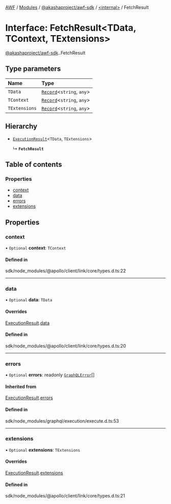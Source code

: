 [AWF](../README.md) / [Modules](../modules.md) / [@akashaproject/awf-sdk](../modules/akashaproject_awf_sdk.md) / [<internal\>](../modules/akashaproject_awf_sdk._internal_.md) / FetchResult

# Interface: FetchResult<TData, TContext, TExtensions\>

[@akashaproject/awf-sdk](../modules/akashaproject_awf_sdk.md).[<internal>](../modules/akashaproject_awf_sdk._internal_.md).FetchResult

## Type parameters

| Name | Type |
| :------ | :------ |
| `TData` | [`Record`](../modules/akashaproject_awf_sdk._internal_.md#record)<`string`, `any`\> |
| `TContext` | [`Record`](../modules/akashaproject_awf_sdk._internal_.md#record)<`string`, `any`\> |
| `TExtensions` | [`Record`](../modules/akashaproject_awf_sdk._internal_.md#record)<`string`, `any`\> |

## Hierarchy

- [`ExecutionResult`](akashaproject_awf_sdk._internal_.ExecutionResult.md)<`TData`, `TExtensions`\>

  ↳ **`FetchResult`**

## Table of contents

### Properties

- [context](akashaproject_awf_sdk._internal_.FetchResult.md#context)
- [data](akashaproject_awf_sdk._internal_.FetchResult.md#data)
- [errors](akashaproject_awf_sdk._internal_.FetchResult.md#errors)
- [extensions](akashaproject_awf_sdk._internal_.FetchResult.md#extensions)

## Properties

### context

• `Optional` **context**: `TContext`

#### Defined in

sdk/node_modules/@apollo/client/link/core/types.d.ts:22

___

### data

• `Optional` **data**: `TData`

#### Overrides

[ExecutionResult](akashaproject_awf_sdk._internal_.ExecutionResult.md).[data](akashaproject_awf_sdk._internal_.ExecutionResult.md#data)

#### Defined in

sdk/node_modules/@apollo/client/link/core/types.d.ts:20

___

### errors

• `Optional` **errors**: readonly [`GraphQLError`](../classes/akashaproject_awf_sdk._internal_.GraphQLError.md)[]

#### Inherited from

[ExecutionResult](akashaproject_awf_sdk._internal_.ExecutionResult.md).[errors](akashaproject_awf_sdk._internal_.ExecutionResult.md#errors)

#### Defined in

sdk/node_modules/graphql/execution/execute.d.ts:53

___

### extensions

• `Optional` **extensions**: `TExtensions`

#### Overrides

[ExecutionResult](akashaproject_awf_sdk._internal_.ExecutionResult.md).[extensions](akashaproject_awf_sdk._internal_.ExecutionResult.md#extensions)

#### Defined in

sdk/node_modules/@apollo/client/link/core/types.d.ts:21
